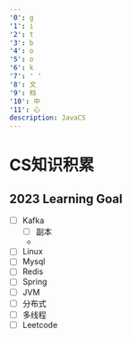 ```yaml
---
'0': g
'1': i
'2': t
'3': b
'4': o
'5': o
'6': k
'7': ' '
'8': 文
'9': 档
'10': 中
'11': 心
description: JavaCS
---
```


# CS知识积累

## 2023 Learning Goal

* [ ] Kafka
  * [ ] 副本
  *
* [ ] Linux
* [ ] Mysql
* [ ] Redis
* [ ] Spring
* [ ] JVM
* [ ] 分布式
* [ ] 多线程
* [ ] Leetcode
